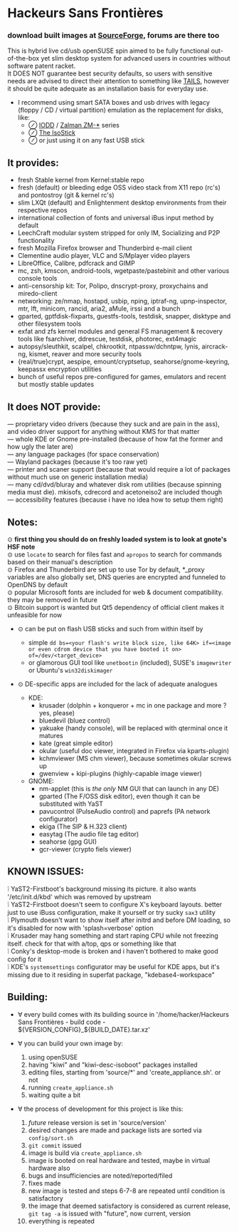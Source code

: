 Hackeurs Sans Frontières
========================
### download built images at [SourceForge](https://sourceforge.net/p/hackeurs-sans-frontieres), forums are there too  
This is hybrid live cd/usb openSUSE spin aimed to be fully functional out-of-the-box yet slim desktop system for advanced users in countries without software patent racket.  
It DOES NOT guarantee best security defaults, so users with sensitive needs are advised to direct their attention to something like [TAILS](https://tails.boum.org), however it should be quite adequate as an installation basis for everyday use.

* I recommend using smart SATA boxes and usb drives with legacy (floppy / CD / virtual partition) emulation as the replacement for disks, like:
 	* ⊘ [IODD](https://iodd.co.kr) / [Zalman ZM-\*](https://www.zalman.com/global/product/CategorySecond_Pic.php) series
 	* ⊘ [The IsoStick](https://isostick.com)
 	* ⊘ or just using it on any fast USB stick

It provides:
------------
* fresh Stable kernel from Kernel:stable repo
* fresh (default) or bleeding edge OSS video stack from X11 repo (rc's) and pontostroy (git & kernel rc's)
* slim LXQt (default) and Enlightenment desktop environments from their respective repos
* international collection of fonts and universal iBus input method by default
* LeechCraft modular system stripped for only IM, Socializing and P2P functionality
* fresh Mozilla Firefox browser and Thunderbird e-mail client
* Clementine audio player, VLC and S/Mplayer video players
* LibreOffice, Calibre, pdfcrack and GIMP
* mc, zsh, kmscon, android-tools, wgetpaste/pastebinit and other various console tools
* anti-censorship kit: Tor, Polipo, dnscrypt-proxy, proxychains and miredo-client
* networking: ze/nmap, hostapd, usbip, nping, iptraf-ng, upnp-inspector, mtr, lft, minicom, rancid, aria2, aMule, irssi and a bunch
* gparted, gptfdisk-fixparts, guestfs-tools, testdisk, snapper, disktype and other filesystem tools
* exfat and zfs kernel modules and general FS management & recovery tools like fsarchiver, ddrescue, testdisk, photorec, ext4magic
* autopsy/sleuthkit, scalpel, chkrootkit, ntpassw/dchntpw, lynis, aircrack-ng, kismet, reaver and more security tools
* {real/true}crypt, aespipe, emount/cryptsetup, seahorse/gnome-keyring, keepassx encryption utilities
* bunch of useful repos pre-configured for games, emulators and recent but mostly stable updates

It does NOT provide:
--------------------
— proprietary video drivers (because they suck and are pain in the ass), and video driver support for anything without KMS for that matter  
— whole KDE or Gnome pre-installed (because of how fat the former and how ugly the later are)  
— any language packages (for space conservation)  
— Wayland packages (because it's too raw yet)  
— printer and scaner support (because that would require a lot of packages without much use on generic installation media)  
— many cd/dvd/bluray and whatever disk rom utilities (because spinning media must die). mkisofs, cdrecord and acetoneiso2 are included though  
— accessibility features (because i have no idea how to setup them right)  

Notes:
------
⊙  **first thing you should do on freshly loaded system is to look at gnote's HSF note**  
⊙ use `locate` to search for files fast and `apropos` to search for commands based on their manual's description  
⊙ Firefox and Thunderbird are set up to use Tor by default, *_proxy variables are also globally set, DNS queries are encrypted and funneled to OpenDNS by default  
⊙ popular Microsoft fonts are included for web & document compatibility. they may be removed in future  
⊙ Bitcoin support is wanted but Qt5 dependency of official client makes it unfeasible for now  

* ⊙ can be put on flash USB sticks and such from within itself by
  * simple `dd bs=<your flash's write block size, like 64K> if=<image or even cdrom device that you have booted it on> of=/dev/<target_device>`
  * or glamorous GUI tool like `unetbootin` (included), SUSE's `imagewriter` or Ubuntu's `win32diskimager`

* ⊙ DE-specific apps are included for the lack of adequate analogues
  	* KDE:
  		* krusader (dolphin + konqueror + mc in one package and more ? yes, please)
  		* bluedevil (bluez control)
  		* yakuake (handy console), will be replaced with qterminal once it matures
  		* kate (great simple editor)
  		* okular (useful doc viewer, integrated in Firefox via kparts-plugin)
  		* kchmviewer (MS chm viewer), because sometimes okular screws up
  		* gwenview + kipi-plugins (highly-capable image viewer)
  	* GNOME:
  		* nm-applet (this is _the only_ NM GUI that can launch in any DE)
  		* gparted (The F/OSS disk editor), even though it can be substituted with YaST
  		* pavucontrol (PulseAudio control) and paprefs (PA network configurator)
  		* ekiga (The SIP & H.323 client)
  		* easytag (The audio file tag editor)
  		* seahorse (gpg GUI)
  		* gcr-viewer (crypto fiels viewer)

KNOWN ISSUES:
-------------
❕ YaST2-Firstboot's background missing its picture. it also wants '/etc/init.d/kbd' which was removed by upstream  
❕ YaST2-Firstboot doesn't seem to configure X's keyboard layouts. better just to use iBuss configuration, make it yourself or try sucky `sax3` utility  
❕ Plymouth doesn't want to show itself after initrd and before DM loading, so it's disabled for now with 'splash=verbose' option  
❕ Krusader may hang something and start raping CPU while not freezing itself. check for that with a/top, qps or something like that  
❕ Conky's desktop-mode is broken and i haven't bothered to make good config for it  
❕ KDE's `systemsettings` configurator may be useful for KDE apps, but it's missing due to it residing in superfat package, "kdebase4-workspace"  

Building:
---------

* ∀ every build comes with its building source in '/home/hacker/Hackeurs Sans Frontières - build code - ${VERSION_CONFIG}_${BUILD_DATE}.tar.xz'
* ∀ you can build your own image by:
 	1. using openSUSE
 	2. having "kiwi" and "kiwi-desc-isoboot" packages installed
 	3. editing files, starting from 'source/*' and 'create_appliance.sh'. or not
 	4. running `create_appliance.sh`
 	5. waiting quite a bit

* ∀ the process of development for this project is like this:
 	01. _future_ release version is set in 'source/version'
 	02. desired changes are made and package lists are sorted via `config/sort.sh`
 	03. `git commit` issued
 	04. image is build via `create_appliance.sh`
 	05. image is booted on real hardware and tested, maybe in virtual hardware also
 	06. bugs and insufficiencies are noted/reported/filed
 	07. fixes made
 	08. new image is tested and steps 6-7-8 are repeated until condition is satisfactory
 	09. the image that deemed satisfactory is considered as current release, `git tag -a` is issued with "future", now current, version
 	10. everything is repeated
